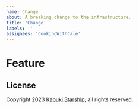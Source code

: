 ```yaml
---
name: Change
about: A breaking change to the infrastructure.
title: 'Change'
labels: ''
assignees: 'CookingWithCale'
---
```

# Feature



## License

Copyright 2023 [Kabuki Starship](https://kabukistarship.com); all rights reserved.

